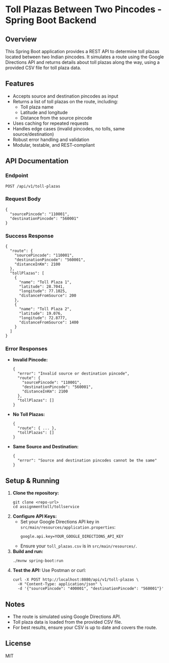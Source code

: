 # Toll Plazas Between Two Pincodes - Spring Boot Backend

## Overview
This Spring Boot application provides a REST API to determine toll plazas located between two Indian pincodes. It simulates a route using the Google Directions API and returns details about toll plazas along the way, using a provided CSV file for toll plaza data.

## Features
- Accepts source and destination pincodes as input
- Returns a list of toll plazas on the route, including:
  - Toll plaza name
  - Latitude and longitude
  - Distance from the source pincode
- Uses caching for repeated requests
- Handles edge cases (invalid pincodes, no tolls, same source/destination)
- Robust error handling and validation
- Modular, testable, and REST-compliant

## API Documentation
### Endpoint
```
POST /api/v1/toll-plazas
```

### Request Body
```
{
  "sourcePincode": "110001",
  "destinationPincode": "560001"
}
```

### Success Response
```
{
  "route": {
    "sourcePincode": "110001",
    "destinationPincode": "560001",
    "distanceInKm": 2100
  },
  "tollPlazas": [
    {
      "name": "Toll Plaza 1",
      "latitude": 28.7041,
      "longitude": 77.1025,
      "distanceFromSource": 200
    },
    {
      "name": "Toll Plaza 2",
      "latitude": 19.076,
      "longitude": 72.8777,
      "distanceFromSource": 1400
    }
  ]
}
```

### Error Responses
- **Invalid Pincode:**
  ```
  {
    "error": "Invalid source or destination pincode",
    "route": {
      "sourcePincode": "110001",
      "destinationPincode": "560001",
      "distanceInKm": 2100
    },
    "tollPlazas": []
  }
  ```
- **No Toll Plazas:**
  ```
  {
    "route": { ... },
    "tollPlazas": []
  }
  ```
- **Same Source and Destination:**
  ```
  {
    "error": "Source and destination pincodes cannot be the same"
  }
  ```

## Setup & Running
1. **Clone the repository:**
   ```
   git clone <repo-url>
   cd assignmenttoll/tollservice
   ```
2. **Configure API Keys:**
   - Set your Google Directions API key in `src/main/resources/application.properties`:
     ```
     google.api.key=YOUR_GOOGLE_DIRECTIONS_API_KEY
     ```
   - Ensure your `toll_plazas.csv` is in `src/main/resources/`.
3. **Build and run:**
   ```
   ./mvnw spring-boot:run
   ```
4. **Test the API:**
   Use Postman or curl:
   ```
   curl -X POST http://localhost:8080/api/v1/toll-plazas \
     -H "Content-Type: application/json" \
     -d '{"sourcePincode": "400001", "destinationPincode": "560001"}'
   ```
## Notes
- The route is simulated using Google Directions API.
- Toll plaza data is loaded from the provided CSV file.
- For best results, ensure your CSV is up to date and covers the route.

## License
MIT 
